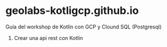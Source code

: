 # geolabs-kotligcp.github.io
Guía del workshop de Kotlin con GCP y Clound SQL (Postgresql)

1) Crear una api rest con Kotlin